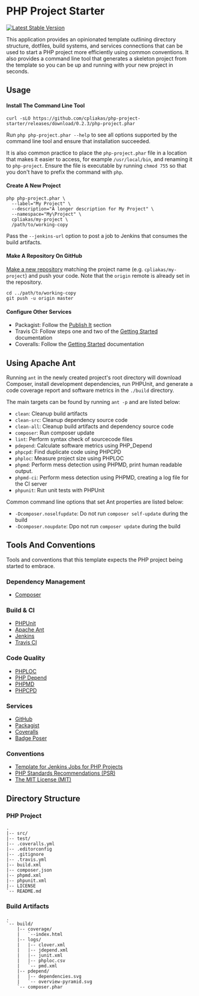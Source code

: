 # PHP Project Starter

[![Latest Stable Version](https://poser.pugx.org/cpliakas/php-project-starter/v/stable.png)](https://packagist.org/packages/cpliakas/php-project-starter)

This application provides an opinionated template outlining directory structure,
dotfiles, build systems, and services connections that can be used to start a
PHP project more efficiently using common conventions. It also provides a
command line tool that generates a skeleton project from the template so you
can be up and running with your new project in seconds.

## Usage

#### Install The Command Line Tool

```
curl -sLO https://github.com/cpliakas/php-project-starter/releases/download/0.2.3/php-project.phar
```

Run `php php-project.phar --help` to see all options supported by the command
line tool and ensure that installation succeeded.

It is also common practice to place the `php-project.phar` file in a location
that makes it easier to access, for example `/usr/local/bin`, and renaming it
to `php-project`. Ensure the file is executable by running `chmod 755` so that
you don't have to prefix the command with `php`.

#### Create A New Project

```
php php-project.phar \
  --label="My Project" \
  --description="A longer description for My Project" \
  --namespace="My\Project" \
  cpliakas/my-project \
  /path/to/working-copy
```

Pass the `--jenkins-url` option to post a job to Jenkins that consumes the
build artifacts.

#### Make A Repository On GitHub

[Make a new repository](https://help.github.com/articles/create-a-repo#make-a-new-repository-on-github)
matching the project name (e.g. `cpliakas/my-project`) and push your code. Note
that the `origin` remote is already set in the repository.

```
cd ../path/to/working-copy
git push -u origin master
```

#### Configure Other Services

  * Packagist: Follow the [Publish It](https://packagist.org/) section
  * Travis CI: Follow steps one and two of the [Getting Started](http://about.travis-ci.org/docs/user/getting-started/#Step-one%3A-Sign-in) documentation
  * Coveralls: Follow the [Getting Started](https://coveralls.io/docs) documentation

## Using Apache Ant

Running `ant` in the newly created project's root directory will download
Composer, install development dependencies, run PHPUnit, and generate a code
coverage report and software metrics in the `./build` directory.

The main targets can be found by running `ant -p` and are listed below:

* `clean`: Cleanup build artifacts
* `clean-src`: Cleanup dependency source code
* `clean-all`: Cleanup build artifacts and dependency source code
* `composer`: Run composer update
* `lint`: Perform syntax check of sourcecode files
* `pdepend`: Calculate software metrics using PHP_Depend
* `phpcpd`: Find duplicate code using PHPCPD
* `phploc`: Measure project size using PHPLOC
* `phpmd`: Perform mess detection using PHPMD, print human readable output.
* `phpmd-ci`: Perform mess detection using PHPMD, creating a log file for the CI server
* `phpunit`: Run unit tests with PHPUnit

Common command line options that set Ant properties are listed below:

* `-Dcomposer.noselfupdate`: Do not run `composer self-update` during the build
* `-Dcomposer.noupdate`: Dpo not run `composer update` during the build

## Tools And Conventions

Tools and conventions that this template expects the PHP project being started
to embrace.

### Dependency Management

* [Composer](http://getcomposer.org/)

### Build & CI

* [PHPUnit](https://github.com/sebastianbergmann/phpunit/)
* [Apache Ant](http://ant.apache.org/)
* [Jenkins](http://jenkins-ci.org/)
* [Travis CI](https://travis-ci.org/)

### Code Quality

* [PHPLOC](https://github.com/sebastianbergmann/phploc)
* [PHP Depend](http://pdepend.org/)
* [PHPMD](http://phpmd.org/)
* [PHPCPD](https://github.com/sebastianbergmann/phpcpd)

### Services

* [GitHub](https://github.com/)
* [Packagist](https://packagist.org/)
* [Coveralls](https://coveralls.io/)
* [Badge Poser](https://poser.pugx.org/)

### Conventions

* [Template for Jenkins Jobs for PHP Projects](http://jenkins-php.org/)
* [PHP Standards Recommendations (PSR)](http://www.php-fig.org/)
* [The MIT License (MIT)](http://opensource.org/licenses/MIT)

## Directory Structure

### PHP Project

```
.
|-- src/
|-- test/
|-- .coveralls.yml
|-- .editorconfig
|-- .gitignore
|-- .travis.yml
|-- build.xml
|-- composer.json
|-- phpmd.xml
|-- phpunit.xml
|-- LICENSE
`-- README.md

```

### Build Artifacts

```
.
`-- build/
    |-- coverage/
    |   `--index.html
    |-- logs/
    |   |-- clover.xml
    |   |-- jdepend.xml
    |   |-- junit.xml
    |   |-- phploc.csv
    |   `-- pmd.xml
    |-- pdepend/
    |   |-- dependencies.svg
    |   `-- overview-pyramid.svg
    `-- composer.phar
